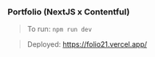 ### Portfolio (NextJS x Contentful)

> To run: `npm run dev`

> Deployed: https://folio21.vercel.app/

